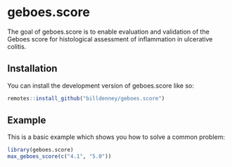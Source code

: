 # geboes.score

<!-- badges: start -->
<!-- badges: end -->

The goal of geboes.score is to enable evaluation and validation of the Geboes
score for histological assessment of inflammation in ulcerative colitis.

## Installation

You can install the development version of geboes.score like so:

``` r
remotes::install_github("billdenney/geboes.score")
```

## Example

This is a basic example which shows you how to solve a common problem:

``` r
library(geboes.score)
max_geboes_score(c("4.1", "5.0"))
```

